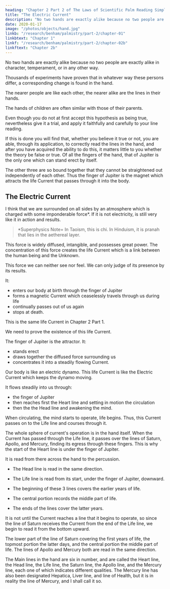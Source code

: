 ```yaml
---
heading: "Chapter 2 Part 2 of The Laws of Scientific Palm Reading Simplified"
title: "The Electric Current"
description: "No two hands are exactly alike because no two people are exactly alike in character, temperament, or in any other way"
date: 2020-01-17
image: "/photos/objects/hand.jpg"
linkb: "/research/benham/palmistry/part-2/chapter-01"
linkbtext: "Chapter 1"
linkf: "/research/benham/palmistry/part-2/chapter-02b"
linkftext: "Chapter 2b"
---
```



<!-- If the hands of a thousand people are examined, in each one will be found a different combination of lines.

If the number of examinations is carried into tens of thousands, you will still find the lines in every hand different from every other one.

No matter how many hands are seen, you will find new lines in all of them. An offer of $1000 was once made for any two hands found marked exactly alike.

There was no risk incurred in this offer, for no two hands will ever be found which do not differ in some respects.
This universal difference cannot be attributed wholly to accident, for if that were the cause we should sometimes have the "accident" occur of finding two hands exactly alike.

As such a thing never happens, we must look elsewhere for an explanation.
 -->

No two hands are exactly alike because no two people are exactly alike in character, temperament, or in any other way. 

Thousands of experiments have proven that in whatever way these persons differ, a corresponding change is found in the hand. 

<!-- This is no theory; it is well proven, actual experience, and until we find two persons exactly alike in every way, without even a shade of variation in any direction, we shall never find two hands lined exactly alike. -->

The nearer people are like each other, the nearer alike are the lines in their hands.

The hands of children are often similar with those of their parents. <!-- , but there is always a difference in some particular. With such a wide variation existing in the lines of the hand, manifestly no one could ever tabulate all of the possible differences.  -->

<!-- It became apparent to me many years ago that unless a working hypothesis could be established, and a set of general principles laid down, which could be applied to any line and which would never vary, reading from the lines in the hand would always be uncertain. That there was a reliable working hypothesis I felt sure, if only it could be discovered. 

This I have found to be true, for bit by bit the one herein laid down has been gathered together, until to-day it is possible of application to every hand, and will never fail if properly applied.  -->

Even though you do not at first accept this hypothesis as being true, nevertheless give it a trial, and apply it faithfully and carefully to your line reading. 

If this is done you will find that, whether you believe it true or not, you are able, through its application, to correctly read the lines in the hand, and after you have acquired the ability to do this, it matters little to you whether the theory be false or true. Of all the fingers of the hand, that of Jupiter is the only one which can stand erect by itself. 

The other three are so bound together that they cannot be straightened out independently of each other. Thus the finger of Jupiter is the magnet which attracts the life Current that passes through it into the body.


## The Electric Current

I think that we are surrounded on all sides by an atmosphere which is charged with some imponderable force*. If it is not electricity, is still very like it in action and results. 


> *Superphysics Note=  In Taoism, this is chi. In Hinduism, it is pranah that lies in the aethereal layer. 


This force is widely diffused, intangible, and possesses great power. The concentration of this force creates the life Current which is a link between the human being and the Unknown.

This force we can neither see nor feel. We can only judge of its presence by its results. 

It:
- enters our body at birth through the finger of Jupiter
- forms a magnetic Current which ceaselessly travels through us during life
- continually passes out of us again
- stops at death. 

This is the same life Current in Chapter 2 Part 1.

We need to prove the existence of this life Current. <!-- But since it forms a good working hypothesis, I desire that you use it, at least theoretically, as I have found that through its application to the lines in the hand, it becomes a key with which we can easily unlock their meaning.  -->

The finger of Jupiter is the attractor. It:
- stands erect
- draws together the diffused force surrounding us
- concentrates it into a steadily flowing Current. 

Our body is like an electric dynamo. This life Current is like the Electric Current which keeps the dynamo moving.

<!-- As everyone is more or less familiar with the operation of an Electric Current, I have found in teaching Palmistry that this simile is the best I have ever used, and that it conveys a mental picture which is easily applied to the lines.  -->

It flows steadily into us through:
- the finger of Jupiter
- then reaches first the Heart line and setting in motion the circulation
- then the the Head line and awakening the mind. 

When circulating, the mind starts to operate, life begins. Thus, this Current passes on to the Life line and courses through it.

The whole sphere of current's operation is in the hand itself. When the Current has passed through the Life line, it passes over the lines of Saturn, Apollo, and Mercury, finding its egress through these fingers. This is why the start of the Heart line is under the finger of Jupiter. 

It is read from there across the hand to the percussion. 
- The Head line is read in the same direction. 
- The Life line is read from its start, under the finger of Jupiter, downward. 

- The beginning of these 3 lines covers the earlier years of life.
- The central portion records the middle part of life. 
- The ends of the lines cover the latter years.

It is not until the Current reaches a line that it begins to operate, so since the line of Saturn receives the Current from the end of the Life line, we begin to read it from the bottom upward.

The lower part of the line of Saturn covering the first years of life, the topmost portion the latter days, and the central portion the middle part of life. The lines of Apollo and Mercury both are read in the same direction. 

The Main lines in the hand are six in number, and are called the Heart line, the Head line, the Life line, the Saturn line, the Apollo line, and the Mercury line, each one of which indicates different qualities. The Mercury line has also been designated Hepatica, Liver line, and line of Health, but it is in reality the line of Mercury, and I shall call it so. 


